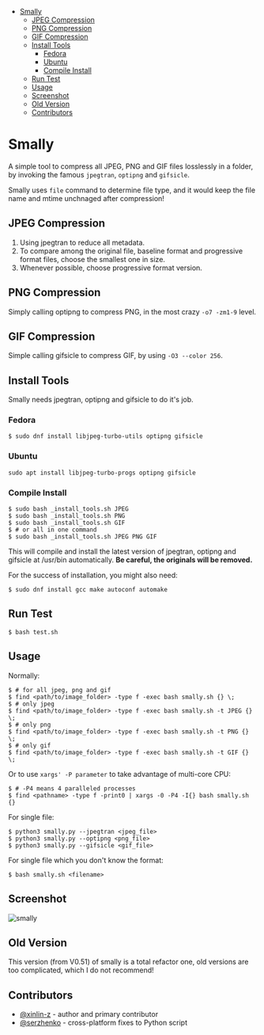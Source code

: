 * [Smally](#Smally)
    * [JPEG Compression](#JPEG-Compression)
    * [PNG Compression](#PNG-Compression)
    * [GIF Compression](#GIF-Compression)
    * [Install Tools](#Install-Tools)
        * [Fedora](#Fedora)
        * [Ubuntu](#Ubuntu)
        * [Compile Install](#Compile-Install)
    * [Run Test](#Run-Test)
    * [Usage](#Usage)
    * [Screenshot](#Screenshot)
    * [Old Version](#Old-Version)
    * [Contributors](#Contributors)

# Smally

A simple tool to compress all JPEG, PNG and GIF files losslessly in a folder,
by invoking the famous `jpegtran`, `optipng` and `gifsicle`.

Smally uses `file` command to determine file type, and it would keep
the file name and mtime unchnaged after compression!

## JPEG Compression

1. Using jpegtran to reduce all metadata.
2. To compare among the original file, baseline format and progressive format
files, choose the smallest one in size.
3. Whenever possible, choose progressive format version.

## PNG Compression

Simply calling optipng to compress PNG, in the most crazy `-o7 -zm1-9` level.

## GIF Compression

Simple calling gifsicle to compress GIF, by using `-O3 --color 256`.

## Install Tools

Smally needs jpegtran, optipng and gifsicle to do it's job.

### Fedora

``` shell
$ sudo dnf install libjpeg-turbo-utils optipng gifsicle
```

### Ubuntu

``` shell
sudo apt install libjpeg-turbo-progs optipng gifsicle
```

### Compile Install

``` shell
$ sudo bash _install_tools.sh JPEG
$ sudo bash _install_tools.sh PNG
$ sudo bash _install_tools.sh GIF
$ # or all in one command
$ sudo bash _install_tools.sh JPEG PNG GIF
```

This will compile and install the latest version of jpegtran,
optipng and gifsicle at /usr/bin automatically.
**Be careful, the originals will be removed.**

For the success of installation, you might also need:

``` shell
$ sudo dnf install gcc make autoconf automake
```

##  Run Test

``` shell
$ bash test.sh
```

##  Usage

Normally:

``` shell
$ # for all jpeg, png and gif
$ find <path/to/image_folder> -type f -exec bash smally.sh {} \;
$ # only jpeg
$ find <path/to/image_folder> -type f -exec bash smally.sh -t JPEG {} \;
$ # only png
$ find <path/to/image_folder> -type f -exec bash smally.sh -t PNG {} \;
$ # only gif
$ find <path/to/image_folder> -type f -exec bash smally.sh -t GIF {} \;
```

Or to use `xargs' -P parameter` to take advantage of multi-core CPU:

``` shell
$ # -P4 means 4 paralleled processes
$ find <pathname> -type f -print0 | xargs -0 -P4 -I{} bash smally.sh {}
```

For single file:

``` shell
$ python3 smally.py --jpegtran <jpeg_file>
$ python3 smally.py --optipng <png_file>
$ python3 smally.py --gifsicle <gif_file>
```

For single file which you don't know the format:

``` shell
$ bash smally.sh <filename>
```

## Screenshot

![smally](/screenshot.png)

## Old Version

This version (from V0.51) of smally is a total refactor one, old versions
are too complicated, which I do not recommend!

## Contributors
* [@xinlin-z](https://github.com/xinlin-z) - author and primary contributor
* [@serzhenko](https://github.com/serzhenko) - cross-platform fixes to Python script
